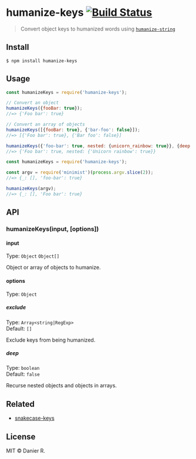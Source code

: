 # humanize-keys [![Build Status](https://travis-ci.org/drivas/humanize-keys.svg?branch=master)](https://travis-ci.org/drivas/humanize-keys)

> Convert object keys to humanized words using [`humanize-string`](https://github.com/sindresorhus/humanize-string)


## Install

```
$ npm install humanize-keys
```


## Usage

```js
const humanizeKeys = require('humanize-keys');

// Convert an object
humanizeKeys({fooBar: true});
//=> {'Foo bar': true}

// Convert an array of objects
humanizeKeys([{fooBar: true}, {'bar-foo': false}]);
//=> [{'Foo bar': true}, {'Bar foo': false}]

humanizeKeys({'foo-bar': true, nested: {unicorn_rainbow: true}}, {deep: true});
//=> {'Foo bar': true, nested: {'Unicorn rainbow': true}}
```

```js
const humanizeKeys = require('humanize-keys');

const argv = require('minimist')(process.argv.slice(2));
//=> {_: [], 'foo-bar': true}

humanizeKeys(argv);
//=> {_: [], 'Foo bar': true}
```


## API

### humanizeKeys(input, [options])

#### input

Type: `Object` `Object[]`

Object or array of objects to humanize.

#### options

Type: `Object`

##### exclude

Type: `Array<string|RegExp>`<br>
Default: `[]`

Exclude keys from being humanized.

##### deep

Type: `boolean`<br>
Default: `false`

Recurse nested objects and objects in arrays.


## Related

- [snakecase-keys](https://github.com/bendrucker/snakecase-keys)


## License

MIT © Danier R.
